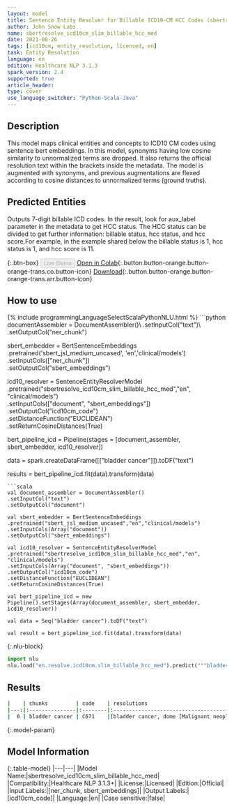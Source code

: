```yaml
---
layout: model
title: Sentence Entity Resolver for Billable ICD10-CM HCC Codes (sbertresolve_icd10cm_slim_billable_hcc_med)
author: John Snow Labs
name: sbertresolve_icd10cm_slim_billable_hcc_med
date: 2021-08-26
tags: [icd10cm, entity_resolution, licensed, en]
task: Entity Resolution
language: en
edition: Healthcare NLP 3.1.3
spark_version: 2.4
supported: true
article_header:
type: cover
use_language_switcher: "Python-Scala-Java"
---
```


## Description

This model maps clinical entities and concepts to ICD10 CM codes using sentence bert embeddings. In this model, synonyms having low cosine similarity to unnormalized terms are dropped. It also returns the official resolution text within the brackets inside the metadata. The model is augmented with synonyms, and previous augmentations are flexed according to cosine distances to unnormalized terms (ground truths).

## Predicted Entities

Outputs 7-digit billable ICD codes. In the result, look for aux_label parameter in the metadata to get HCC status. The HCC status can be divided to get further information: billable status, hcc status, and hcc score.For example, in the example shared below the billable status is 1, hcc status is 1, and hcc score is 11.

{:.btn-box}
<button class="button button-orange" disabled>Live Demo</button>
[Open in Colab](https://colab.research.google.com/github/JohnSnowLabs/spark-nlp-workshop/blob/master/tutorials/Certification_Trainings/Healthcare/24.Improved_Entity_Resolvers_in_SparkNLP_with_sBert.ipynb){:.button.button-orange.button-orange-trans.co.button-icon}
[Download](https://s3.amazonaws.com/auxdata.johnsnowlabs.com/clinical/models/sbertresolve_icd10cm_slim_billable_hcc_med_en_3.1.3_2.4_1629989198744.zip){:.button.button-orange.button-orange-trans.arr.button-icon}

## How to use



<div class="tabs-box" markdown="1">
{% include programmingLanguageSelectScalaPythonNLU.html %}
```python
documentAssembler = DocumentAssembler()\
.setInputCol("text")\
.setOutputCol("ner_chunk")

sbert_embedder = BertSentenceEmbeddings\
.pretrained('sbert_jsl_medium_uncased', 'en','clinical/models')\
.setInputCols(["ner_chunk"])\
.setOutputCol("sbert_embeddings")

icd10_resolver = SentenceEntityResolverModel\
.pretrained("sbertresolve_icd10cm_slim_billable_hcc_med","en", "clinical/models") \
.setInputCols(["document", "sbert_embeddings"]) \
.setOutputCol("icd10cm_code")\
.setDistanceFunction("EUCLIDEAN")\
.setReturnCosineDistances(True)

bert_pipeline_icd = Pipeline(stages = [document_assembler, sbert_embedder, icd10_resolver])

data = spark.createDataFrame([["bladder cancer"]]).toDF("text")

results = bert_pipeline_icd.fit(data).transform(data)
```
```scala
val document_assembler = DocumentAssembler()
.setInputCol("text")
.setOutputCol("document")

val sbert_embedder = BertSentenceEmbeddings
.pretrained("sbert_jsl_medium_uncased","en","clinical/models")
.setInputCols(Array("document"))
.setOutputCol("sbert_embeddings")

val icd10_resolver = SentenceEntityResolverModel
.pretrained("sbertresolve_icd10cm_slim_billable_hcc_med","en", "clinical/models") 
.setInputCols(Array("document", "sbert_embeddings")) 
.setOutputCol("icd10cm_code")
.setDistanceFunction("EUCLIDEAN")
.setReturnCosineDistances(True)

val bert_pipeline_icd = new Pipeline().setStages(Array(document_assembler, sbert_embedder, icd10_resolver))

val data = Seq("bladder cancer").toDF("text")

val result = bert_pipeline_icd.fit(data).transform(data)
```


{:.nlu-block}
```python
import nlu
nlu.load("en.resolve.icd10cm.slim_billable_hcc_med").predict("""bladder cancer""")
```

</div>

## Results

```bash
|    | chunks         | code    | resolutions                                                                                                                                                                                                                                                                                                                                                                                                                                                                                                                                                                                                                                                 | all_codes                                                                             | billable_hcc_status_score   | all_distances                                                                                                    |
|---:|:---------------|:--------|:-----------------------------------------------------------------------------------------------------------------------------------------------------------------------------------------------------------------------------------------------------------------------------------------------------------------------------------------------------------------------------------------------------------------------------------------------------------------------------------------------------------------------------------------------------------------------------------------------------------------------------------------------------------:|--------------------------------------------------------------------------------------:|:----------------------------|:-----------------------------------------------------------------------------------------------------------------|
|  0 | bladder cancer | C671    |[bladder cancer, dome [Malignant neoplasm of dome of bladder], cancer of the urinary bladder [Malignant neoplasm of bladder, unspecified], prostate cancer [Malignant neoplasm of prostate], cancer of the urinary bladder, lateral wall [Malignant neoplasm of lateral wall of bladder], cancer of the urinary bladder, anterior wall [Malignant neoplasm of anterior wall of bladder], cancer of the urinary bladder, posterior wall [Malignant neoplasm of posterior wall of bladder], cancer of the urinary bladder, neck [Malignant neoplasm of bladder neck], cancer of the urinary bladder, ureteric orifice [Malignant neoplasm of ureteric orifice]]| [C671, C679, C61, C672, C673, C674, C675, C676, D090, Z126, D494, C670, Z8551, C7911] | ['1', '1', '11']            | [0.0894, 0.1051, 0.1184, 0.1180, 0.1200, 0.1204, 0.1255, 0.1375, 0.1357, 0.1452, 0.1469, 0.1513, 0.1500, 0.1575] |
```

{:.model-param}
## Model Information

{:.table-model}
|---|---|
|Model Name:|sbertresolve_icd10cm_slim_billable_hcc_med|
|Compatibility:|Healthcare NLP 3.1.3+|
|License:|Licensed|
|Edition:|Official|
|Input Labels:|[ner_chunk, sbert_embeddings]|
|Output Labels:|[icd10cm_code]|
|Language:|en|
|Case sensitive:|false|
